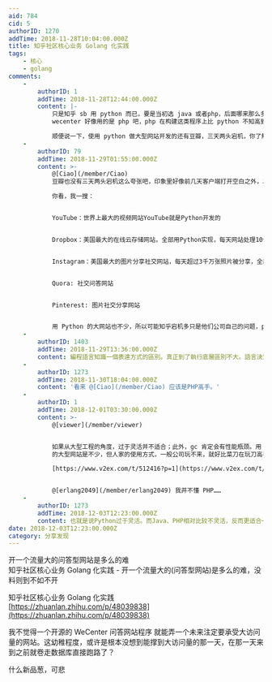 ```yaml
---
aid: 784
cid: 5
authorID: 1270
addTime: 2018-11-28T10:04:00.000Z
title: 知乎社区核心业务 Golang 化实践
tags:
    - 核心
    - golang
comments:
    -
        authorID: 1
        addTime: 2018-11-28T12:44:00.000Z
        content: |-
            只是知乎 sb 用 python 而已，要是当初选 java 或者php，后面哪来那么多破事儿……  
            wecenter 好像用的是 php 吧，php 在构建这类程序上比 python 不知高到哪里去了。

            顺便说一下，使用 python 做大型网站开发的还有豆瓣，三天两头宕机，你了解一下。
    -
        authorID: 79
        addTime: 2018-11-29T01:55:00.000Z
        content: >-
            @[Ciao](/member/Ciao)
            豆瓣也没有三天两头宕机这么夸张吧，印象里好像前几天客户端打开空白之外，以前貌似没碰到过。知乎宕机倒是确实挺多的。  

            你看，我一搜：


            YouTube：世界上最大的视频网站YouTube就是Python开发的


            Dropbox：美国最大的在线云存储网站，全部用Python实现，每天网站处理10亿个文件的上传和下载


            Instagram：美国最大的图片分享社交网站，每天超过3千万张照片被分享，全部用Python开发


            Quora: 社交问答网站


            Pinterest: 图片社交分享网站


            用 Python 的大网站也不少，所以可能知乎宕机多只是他们公司自己的问题，python 不背锅？
    -
        authorID: 1403
        addTime: 2018-11-29T13:36:00.000Z
        content: 編程語言知識一個表達方式的區別。真正到了執行底層區別不大。語言決定論只是個人的偏見，
    -
        authorID: 1273
        addTime: 2018-11-30T18:04:00.000Z
        content: '看来 @[Ciao](/member/Ciao) 应该是PHP高手。'
    -
        authorID: 1
        addTime: 2018-12-01T03:30:00.000Z
        content: >-
            @[viewer](/member/viewer)


            如果从大型工程的角度，过于灵活并不适合；此外，gc 肯定会有性能瓶颈。用 python
            的大型网站是不少，但人家的使用方式，一般公司玩不来，就好比菜刀在玩刀高手那里也很厉害，但不能用来说明日本大刀和菜刀不是胜负关键。  

            [https://www.v2ex.com/t/512416?p=1](https://www.v2ex.com/t/512416?p=1)


            @[erlang2049](/member/erlang2049) 我并不懂 PHP……
    -
        authorID: 1273
        addTime: 2018-12-03T12:23:00.000Z
        content: 也就是说Python过于灵活。而Java、PHP相对比较不灵活，反而更适合一般公司？我印象中这几个都是有gc的是吗？不知道对不对。
date: 2018-12-03T12:23:00.000Z
category: 分享发现
---
```


开一个流量大的问答型网站是多么的难  
知乎社区核心业务 Golang 化实践 - 开一个流量大的(问答型网站)是多么的难，没料则到不如不开

知乎社区核心业务 Golang 化实践  
[https://zhuanlan.zhihu.com/p/48039838](https://zhuanlan.zhihu.com/p/48039838)

我不觉得一个开源的 WeCenter 问答网站程序 就能弄一个未来注定要承受大访问量的网站。这幼稚程度，或许是根本没想到能撑到大访问量的那一天，在那一天来到之前就卷走数据库直接跑路了？

什么新品葱，可悲
